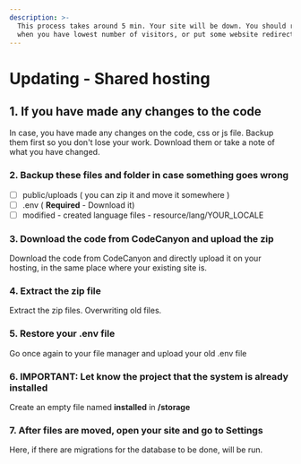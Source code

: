 ```yaml
---
description: >-
  This process takes around 5 min. Your site will be down. You should run it
  when you have lowest number of visitors, or put some website redirect.
---
```


# Updating - Shared hosting

## 1. If you have made any changes to the code

In case, you have made any changes on the code, css or js file. Backup them first so you don't lose your work. Download them or take a note of what you have changed.

### 2. Backup these files and folder in case something goes wrong

* [ ] public/uploads  \( you can zip it and move it somewhere \)
* [ ] .env \( **Required**  - Download it\)
* [ ] modified - created language files - resource/lang/YOUR\_LOCALE

### 3. Download the code from CodeCanyon and upload the zip

Download the code from CodeCanyon and directly upload it on your hosting, in the same place where your existing site is.

### 4. Extract the zip file

Extract the zip files. Overwriting old files.

### **5. Restore your .env file**

Go once again to your file manager and upload your old .env file

### 6. IMPORTANT: Let know the project that the system is already installed

Create an empty file named  **installed** in **/storage**

### 7. After files are moved, open your site and go to Settings

Here, if there are migrations for the database to be done, will be run.  





###   





